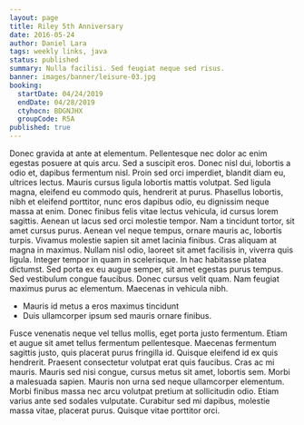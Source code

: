 ```yaml
---
layout: page
title: Riley 5th Anniversary
date: 2016-05-24
author: Daniel Lara
tags: weekly links, java
status: published
summary: Nulla facilisi. Sed feugiat neque sed risus.
banner: images/banner/leisure-03.jpg
booking:
  startDate: 04/24/2019
  endDate: 04/28/2019
  ctyhocn: BDGNJHX
  groupCode: R5A
published: true
---
```

Donec gravida at ante at elementum. Pellentesque nec dolor ac enim egestas posuere at quis arcu. Sed a suscipit eros. Donec nisl dui, lobortis a odio et, dapibus fermentum nisl. Proin sed orci imperdiet, blandit diam eu, ultrices lectus. Mauris cursus ligula lobortis mattis volutpat. Sed ligula magna, eleifend eu commodo quis, hendrerit at purus. Phasellus lobortis, nibh et eleifend porttitor, nunc eros dapibus odio, eu dignissim neque massa at enim. Donec finibus felis vitae lectus vehicula, id cursus lorem sagittis. Aenean ut lacus sed orci molestie tempor. Nam a tincidunt tortor, sit amet cursus purus. Aenean vel neque tempus, ornare mauris ac, lobortis turpis. Vivamus molestie sapien sit amet lacinia finibus.
Cras aliquam at magna in maximus. Nullam nisl odio, laoreet sit amet facilisis in, viverra quis ligula. Integer tempor in quam in scelerisque. In hac habitasse platea dictumst. Sed porta ex eu augue semper, sit amet egestas purus tempus. Sed vestibulum congue faucibus. Donec cursus velit quam. Nam feugiat maximus purus ac elementum. Maecenas in vehicula nibh.

* Mauris id metus a eros maximus tincidunt
* Duis ullamcorper ipsum sed mauris ornare finibus.

Fusce venenatis neque vel tellus mollis, eget porta justo fermentum. Etiam et augue sit amet tellus fermentum pellentesque. Maecenas fermentum sagittis justo, quis placerat purus fringilla id. Quisque eleifend id ex quis hendrerit. Praesent consectetur volutpat erat quis faucibus. Cras ac mi mauris. Mauris sed nisi congue, cursus metus sit amet, lobortis sem. Morbi a malesuada sapien. Mauris non urna sed neque ullamcorper elementum. Morbi finibus massa nec arcu volutpat pretium at sollicitudin odio. Etiam varius ante sed sodales vulputate. Curabitur sed mi dapibus, molestie massa vitae, placerat purus. Quisque vitae porttitor orci.
